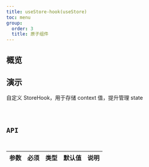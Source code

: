 ```yaml
---
title: useStore-hook(useStore)
toc: menu
group:
  order: 3
  title: 原子组件
---
```


## 概览

## 演示

自定义 StoreHook，用于存储 context 值，提升管理 state

<code src="@/components/developing/use-store/demo/context-hook-demo.tsx" />

## API

| 参数 | 必须 | 类型 | 默认值 | 说明 |
| :--- | :--- | :--- | :----- | :--- |

